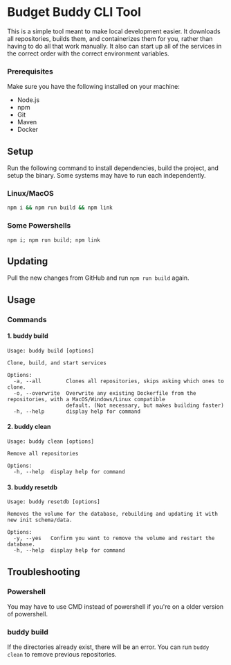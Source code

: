 # Budget Buddy CLI Tool

This is a simple tool meant to make local development easier. It downloads all repositories, builds them, and containerizes them for you, rather than having to do all that work manually. It also can start up all of the services in the correct order with the correct environment variables.

### Prerequisites

Make sure you have the following installed on your machine:

- Node.js
- npm
- Git
- Maven
- Docker

## Setup

Run the following command to install dependencies, build the project, and setup the binary. Some systems may have to run each independently.

### Linux/MacOS

```sh
npm i && npm run build && npm link
```

### Some Powershells

```
npm i; npm run build; npm link
```

## Updating

Pull the new changes from GitHub and run `npm run build` again.

## Usage

### Commands

#### 1. buddy build

```
Usage: buddy build [options]

Clone, build, and start services

Options:
  -a, --all        Clones all repositories, skips asking which ones to clone.
  -o, --overwrite  Overwrite any existing Dockerfile from the repositories, with a MacOS/Windows/Linux compatible
                   default. (Not necessary, but makes building faster)
  -h, --help       display help for command
```

#### 2. buddy clean

```
Usage: buddy clean [options]

Remove all repositories

Options:
  -h, --help  display help for command
```

#### 3. buddy resetdb

```
Usage: buddy resetdb [options]

Removes the volume for the database, rebuilding and updating it with new init schema/data.

Options:
  -y, --yes   Confirm you want to remove the volume and restart the database.
  -h, --help  display help for command
```

## Troubleshooting

### Powershell

You may have to use CMD instead of powershell if you're on a older version of powershell.

### buddy build

If the directories already exist, there will be an error. You can run `buddy clean` to remove previous repositories.
